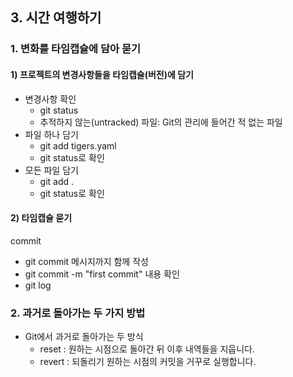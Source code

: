 ## 3. 시간 여행하기
### 1. 변화를 타임캡슐에 담아 묻기
#### 1) 프로젝트의 변경사항들을 타임캡슐(버전)에 담기

- 변경사항 확인
  - git status
  - 추적하지 않는(untracked) 파일: Git의 관리에 들어간 적 없는 파일
- 파일 하나 담기
  - git add tigers.yaml
  - git status로 확인
- 모든 파일 담기
  - git add .
  - git status로 확인

#### 2) 타임캡슐 묻기
commit
- git commit
메시지까지 함께 작성
- git commit -m "first commit"
내용 확인
- git log

### 2. 과거로 돌아가는 두 가지 방법
- Git에서 과거로 돌아가는 두 방식
  - reset : 원하는 시점으로 돌아간 뒤 이후 내역들을 지웁니다.
  - revert : 되돌리기 원하는 시점의 커밋을 거꾸로 실행합니다.
  